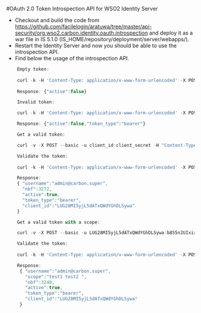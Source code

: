 #OAuth 2.0 Token Introspection API for WSO2 Identity Server

* Checkout and build the code from https://github.com/facilelogin/aratuwa/tree/master/api-security/org.wso2.carbon.identity.oauth.introspection  and deploy it as a war file in IS 5.1.0 (IS_HOME/repository/deployment/server/webapps/). 
* Restart the Identity Server and now you should be able to use the introspection API.
* Find below the usage of the introspection API. 

 ```javascript
     Empty token:
     
     curl -k -H 'Content-Type: application/x-www-form-urlencoded' -X POST --data 'token=' https://localhost:9443/introspect
     
     Response: {"active":false} 
```
 ```javascript
     Invalid token: 

     curl -k -H 'Content-Type: application/x-www-form-urlencoded' -X POST --data 'token=Bjhk98792k9hkjhk' https://localhost:9443/introspect 

     Response: {"active":false,"token_type":"bearer"} 
```

 ```javascript
     Get a valid token: 

     curl -v -X POST --basic -u client_id:client_secret -H "Content-Type: application/x-www-form-urlencoded;charset=UTF-8" -k -d "grant_type=client_credentials" https://localhost:9443/oauth2/token 

     Validate the token:
     
     curl -k -H 'Content-Type: application/x-www-form-urlencoded' -X POST --data 'token=99f0a7092c71a6e772cbcf77addd39ea' https://localhost:9443/introspect 

     Response: 
     { "username":"admin@carbon.super", 
       "nbf":3272, 
       "active":true, 
       "token_type":"bearer", 
       "client_id":"LUG28MI5yjL5dATxQWdYGhDLSywa" 
     } 
```

 ```javascript
     Get a valid token with a scope: 

     curl -v -X POST --basic -u LUG28MI5yjL5dATxQWdYGhDLSywa:b855n2UIxixrl_MN_juUuG7cnTUa -H "Content-Type: application/x-www-form-urlencoded;charset=UTF-8" -k -d "grant_type=client_credentials&amp;scope=test1 test2" https://localhost:9443/oauth2/token 

     Validate the token:
     
     curl -k -H 'Content-Type: application/x-www-form-urlencoded' -X POST --data 'token=c78ac96fe9b59061b53d0223d46ecc24' https://idp1.federationhub.org:9443/introspec  

     Response: 
      { "username":"admin@carbon.super", 
        "scope":"test1 test2 ", 
        "nbf":3240, 
        "active":true, 
        "token_type":"bearer", 
        "client_id":"LUG28MI5yjL5dATxQWdYGhDLSywa" 
      }
```
